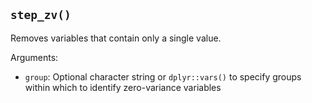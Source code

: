 ## `step_zv()`

Removes variables that contain only a single value.

Arguments:
* `group`: Optional character string or `dplyr::vars()` to specify groups within which to identify zero-variance variables
